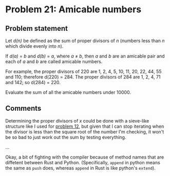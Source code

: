 # Problem 21: Amicable numbers

## Problem statement

Let _d(n)_ be defined as the sum of proper divisors of _n_ (numbers less
than _n_ which divide evenly into _n_).

If _d(a)_ = _b_ and _d(b)_ = _a_, where _a_ ≠ _b_, then _a_ and _b_
are an amicable pair and each of _a_ and _b_ are called amicable
numbers.

For example, the proper divisors of 220 are 1, 2, 4, 5, 10, 11, 20,
22, 44, 55 and 110; therefore d(220) = 284. The proper divisors of 284
are 1, 2, 4, 71 and 142; so d(284) = 220.

Evaluate the sum of all the amicable numbers under 10000.

## Comments

Determining the proper divisors of _x_ could be done with a sieve-like
structure like I used for [problem 12](../problem12/), but given that
I can stop iterating when the divisor is less than the square root of
the number I'm checking, it won't be so bad to just work out the sum
by testing everything.

...

Okay, a bit of fighting with the compiler because of method names
that are diffetent between Rust and Python. (Specifically, `append` in
python means the same as `push` does, whereas `append` in Rust is like
python's `extend`).
